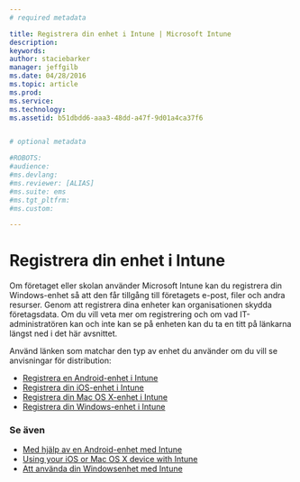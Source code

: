 ```yaml
---
# required metadata

title: Registrera din enhet i Intune | Microsoft Intune
description:
keywords:
author: staciebarker
manager: jeffgilb
ms.date: 04/28/2016
ms.topic: article
ms.prod:
ms.service:
ms.technology:
ms.assetid: b51dbdd6-aaa3-48dd-a47f-9d01a4ca37f6


# optional metadata

#ROBOTS:
#audience:
#ms.devlang:
#ms.reviewer: [ALIAS]
#ms.suite: ems
#ms.tgt_pltfrm:
#ms.custom:

---
```


# Registrera din enhet i Intune

Om företaget eller skolan använder Microsoft Intune kan du registrera din Windows-enhet så att den får tillgång till företagets e-post, filer och andra resurser. Genom att registrera dina enheter kan organisationen skydda företagsdata. Om du vill veta mer om registrering och om vad IT-administratören kan och inte kan se på enheten kan du ta en titt på länkarna längst ned i det här avsnittet.

Använd länken som matchar den typ av enhet du använder om du vill se anvisningar för distribution:

- [Registrera en Android-enhet i Intune](enroll-your-device-in-Intune-android.md)</br>
- [Registrera din iOS-enhet i Intune](enroll-your-device-in-intune-ios.md)</br>
- [Registrera din Mac OS X-enhet i Intune](enroll-your-device-in-intune-mac-os-x.md)</br>
- [Registrera din Windows-enhet i Intune](enroll-your-device-in-intune-windows.md)</br>

### Se även
- [Med hjälp av en Android-enhet med Intune](using-your-android-device-with-intune.md)</br>
- [Using your iOS or Mac OS X device with Intune](using-your-ios-or-mac-os-x-device-with-intune.md)</br>
- [Att använda din Windowsenhet med Intune](using-your-windows-device-with-intune.md)

<!--HONumber=May16_HO2-->


